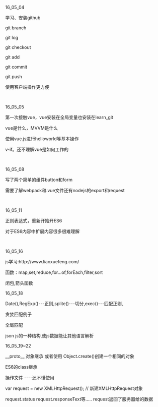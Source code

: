<p>16_05_04</p>
<p>学习、安装github</p>
<p>git branch </p>
<p>git log </p>
<p>git checkout </p>
<p>git add<p>
<p>git commit</p>
<p>git push</p>
<p>使用客户端操作更方便</p>
<br>
<p>16_05_05</p>
<p>第一次接触vue，vue安装在全局变量也安装在learn_git</p>
<p>vue是什么，MVVM是什么</p>
<p>使用vue.js进行helloworld等基本操作</p>
<p>v-if。还不理解vue是如何工作的</p>
<br>
<p>16_05_08</p>
<p>写了两个简单的组件button和form</p>
<p>需要了解webpack和.vue文件还有nodejs的export和request</p>
<br>
<p>16_05_11</p>
<p>正则表达式，重新开始开ES6</p>
<p>对于ES6内容中扩展内容很多很难理解</p>
<br>
<p>16_05_16</p>
<p>js学习:http://www.liaoxuefeng.com/</p>
<p>函数：map,set,reduce,for...of,forEach,filter,sort</p>
<p>闭包,箭头函数</p>
<p>16_05_18</p>
<p>Date(),RegExp()---正则,splite()---切分,exec()---匹配正则,</p>
<p>贪婪匹配例子</p>
<!-- var re = /^(\d+)(0*)$/;
re.exec('102300'); // ['102300', '102300', '']
var re = /^(\d+?)(0*)$/;
re.exec('102300'); // ['102300', '1023', '00'] -->
<p>全局匹配</p>
<p>json js的一种结构,使js数据能让其他语言解析</p>
<p>16_05_19~22</p>
<p>__proto__ 对象继承  或者使用 Object.create()创建一个相同的对象</p>
<!-- <p>原型继承</p>
function PrimaryStudent(props) {
    // 调用Student构造函数，绑定this变量:
    Student.call(this, props);
    this.grade = props.grade || 1;
} -->
<p>ES6的class继承</p>
<!-- class Student {
    constructor(name) {
        this.name = name;
    }

    hello() {
        alert('Hello, ' + this.name + '!');
    }
} -->
<p>window. ---浏览器 navigator. ---显示浏览器内容</p>
<p>screen. ---窗口信息 location. ---URL</p>
<p>document.    .children .lastElementChild    .style</p>
<p>.appendChild     .removeChild</p>
<p>密码账号表单 </p>
<!-- var
   username = document.querySelect("#username"),
   pwd1 = document.querySelect("#password"),
   pwd2 = document.querySelect("password-2"),
   user_re = /^\w{3,10}/,
   pwd_re = /.{6,20}/;
   if (!user_re.test(username.value)) {
      alert("用户名必须是3-10位英文字母或数字");
      return false;
   } else if (!pwd_re.test(pwd1.value)) {
      alert("密码长度必须是6-20位");
      return false;
   } else if (pwd1.value != pwd2.value) {
      alert("两次密码必须一致");
      return false;
   }
   return true;
} -->
<p>操作文件 ----还不懂使用</p>
<p>var request = new XMLHttpRequest(); // 新建XMLHttpRequest对象
</p>
<p>request.status  request.responseText等..... request返回了服务器给的数据</p>